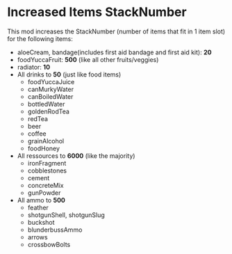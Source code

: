 <!--Read this in github to have all the visuals and formatting: https://github.com/manux32/7dtdSdxMods/tree/master/Manux_IncreasedItemsStackNumber-->
# Increased Items StackNumber

This mod increases the StackNumber (number of items that fit in 1 item slot) for the following items:
- aloeCream, bandage(includes first aid bandage and first aid kit): **20**
- foodYuccaFruit: **500** (like all other fruits/veggies)
- radiator: **10**
- All drinks to **50** (just like food items)
  - foodYuccaJuice
  - canMurkyWater
  - canBoiledWater
  - bottledWater
  - goldenRodTea
  - redTea
  - beer
  - coffee
  - grainAlcohol
  - foodHoney
- All ressources to **6000** (like the majority)
  - ironFragment
  - cobblestones
  - cement
  - concreteMix
  - gunPowder
- All ammo to **500**
  - feather
  - shotgunShell, shotgunSlug
  - buckshot
  - blunderbussAmmo
  - arrows
  - crossbowBolts
